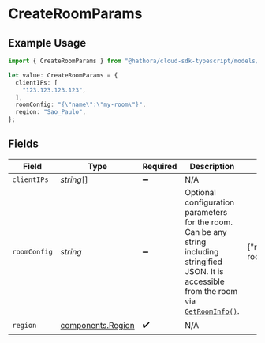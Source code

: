# CreateRoomParams

## Example Usage

```typescript
import { CreateRoomParams } from "@hathora/cloud-sdk-typescript/models/components";

let value: CreateRoomParams = {
  clientIPs: [
    "123.123.123.123",
  ],
  roomConfig: "{\"name\":\"my-room\"}",
  region: "Sao_Paulo",
};
```

## Fields

| Field                                                                                                                                                                                                         | Type                                                                                                                                                                                                          | Required                                                                                                                                                                                                      | Description                                                                                                                                                                                                   | Example                                                                                                                                                                                                       |
| ------------------------------------------------------------------------------------------------------------------------------------------------------------------------------------------------------------- | ------------------------------------------------------------------------------------------------------------------------------------------------------------------------------------------------------------- | ------------------------------------------------------------------------------------------------------------------------------------------------------------------------------------------------------------- | ------------------------------------------------------------------------------------------------------------------------------------------------------------------------------------------------------------- | ------------------------------------------------------------------------------------------------------------------------------------------------------------------------------------------------------------- |
| `clientIPs`                                                                                                                                                                                                   | *string*[]                                                                                                                                                                                                    | :heavy_minus_sign:                                                                                                                                                                                            | N/A                                                                                                                                                                                                           |                                                                                                                                                                                                               |
| `roomConfig`                                                                                                                                                                                                  | *string*                                                                                                                                                                                                      | :heavy_minus_sign:                                                                                                                                                                                            | Optional configuration parameters for the room. Can be any string including stringified JSON. It is accessible from the room via [`GetRoomInfo()`](https://hathora.dev/api#tag/RoomV2/operation/GetRoomInfo). | {"name":"my-room"}                                                                                                                                                                                            |
| `region`                                                                                                                                                                                                      | [components.Region](../../models/components/region.md)                                                                                                                                                        | :heavy_check_mark:                                                                                                                                                                                            | N/A                                                                                                                                                                                                           |                                                                                                                                                                                                               |
